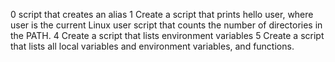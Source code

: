 0 script that creates an alias
1 Create a script that prints hello user, where user is the current Linux user
script that counts the number of directories in the PATH.
4 Create a script that lists environment variables
5 Create a script that lists all local variables and environment variables, and functions.
